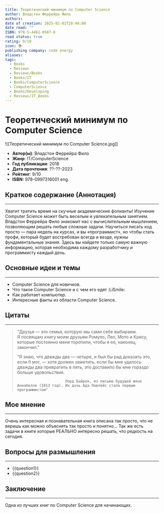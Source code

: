 ```yaml
---
title: Теоретический минимум по Computer Science
author: Владстон Феррейра Фило
authors: 
date of creation: 2025-02-01T20:46:00
date read: ""
ISBN: 978-5-4461-0587-8
read status: true
rating: 9/10
icon: 📚
publishing company: code energy
aliases: 
tags:
  - Books
  - Reviews
  - Reviews/Books
  - Books/IT
  - Books/ComputerScience
  - ComputerScience
  - Books/Developing
  - Reviews/IT_Books
---
```

# Теоретический минимум по Computer Science

![[Теоретический минимум по Computer Science.jpg]]
- **Автор(ы)**: Владстон Феррейра Фило
- **Жанр**: IT/ComputerScience
- **Год публикации**: 2018
- **Дата прочтения**: ??-??-2023
- **Рейтинг**: 9/10
- **ISBN:** 978-0997316001 eng.



## Краткое содержание (Аннотация)
---

Хватит тратить время на скучные академические фолианты! Изучение Computer Science может быть веселым и увлекательным занятием. Владстон Феррейра Фило знакомит нас с вычислительным мышлением, позволяющим решать любые сложные задачи. Научиться писать код просто — пара недель на курсах, и вы «программист», но чтобы стать профи, который будет востребован всегда и везде, нужны фундаментальные знания. Здесь вы найдете только самую важную информацию, которая необходима каждому разработчику и программисту каждый день.


## Основные идеи и темы
---

- Computer Science для новичков.
- Что такое Computer Science и с чем его едят :LiSmile:
- Как работает компьютер.
- Интересные факты из области Computer Science.



## Цитаты
---

> "Друзья — это семья, которую мы сами себе выбираем. Я посвящаю книгу моим друзьям Ромуло, Лео, Мото и Крису, которые постоянно меня торопили, чтобы я ее, наконец, закончил."
> 
> "Я знаю, что дважды два — четыре, и был бы рад доказать это, если б мог, — хотя должен заметить, если бы мне удалось дважды два превратить в пять, это доставило бы мне гораздо больше удовольствия.
> 
> 							Лорд Байрон, из письма будущей жене Аннабелле (1813 год). Их дочь Ада Лавлейс стала первым программистом"
>
>




## Мое мнение
---

Очень интересная и познавательная книга описана так просто, что не веришь как можно объяснять так просто и понятно... Так же есть задачи в книге которые РЕАЛЬНО интересно решать, что редкость на сегодня.




## Вопросы для размышления
---

- {{question1}}
- {{question2}}



## Заключение
---

Одна из лучших книг по Computer Science для начинающих.